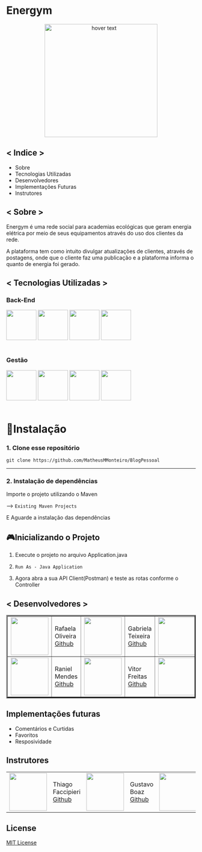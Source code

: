 

# <strong>Energym </strong>
<p align="center">
<img src ="https://user-images.githubusercontent.com/42879442/144438946-7fa26f59-309b-4df1-8a5b-4e10a95586b0.png" width="300" align="center" title="hover text">
</p>

## < Indice >

<ul>
    <li>Sobre</li>
    <li>Tecnologias Utilizadas</li>
    <li>Desenvolvedores</li>
    <li>Implementações Futuras</li>
    <li>Instrutores</li>
</ul>



## < Sobre >

<p>
    Energym é uma rede social para academias ecológicas que geram energia elétrica por meio de seus equipamentos através do uso dos clientes da rede.   
</p>

<p>
  A plataforma tem como intuito divulgar atualizações de clientes, através de postagens, onde que o cliente faz uma publicação e a plataforma informa o quanto de energia foi gerado.
</p>

## < Tecnologias Utilizadas >

### Back-End
<div style="display: inline_block">
<img src="https://cdn.jsdelivr.net/gh/devicons/devicon/icons/java/java-original-wordmark.svg" width="80px"/>
<img src="https://cdn.jsdelivr.net/gh/devicons/devicon/icons/spring/spring-original-wordmark.svg" width="80px" />
<img src="https://cdn.jsdelivr.net/gh/devicons/devicon/icons/mysql/mysql-original-wordmark.svg" width="80px" />
<img src="https://cdn.jsdelivr.net/gh/devicons/devicon/icons/heroku/heroku-original-wordmark.svg" width="80px" />

</div><br>

### Gestão
<div style="display: inline_block">
<img src="https://cdn.jsdelivr.net/gh/devicons/devicon/icons/git/git-plain-wordmark.svg" width="80px"/>
<img src="https://cdn.jsdelivr.net/gh/devicons/devicon/icons/github/github-original-wordmark.svg" width="80px" />
<img src="https://cdn.jsdelivr.net/gh/devicons/devicon/icons/trello/trello-plain-wordmark.svg" width="80px"/>
<img src="https://cdn.jsdelivr.net/gh/devicons/devicon/icons/figma/figma-original.svg" width="80px"/>
</div><br>

# 📕Instalação 
### 1. Clone esse repositório
```
git clone https://github.com/MatheusMMonteiro/BlogPessoal
```
---
### 2. Instalação de dependências
Importe o projeto utilizando o Maven

--> ```Existing Maven Projects```
 
 E Aguarde a instalação das dependências

## 🎮Inicializando o Projeto

1. Execute o projeto no arquivo Application.java

2. ``` Run As - Java Application ```

3. Agora abra a sua API Client(Postman) e teste as rotas conforme o Controller

## < Desenvolvedores >
<table border="3">
    <tr>
        <td><img src="https://github.com/elaoliveira.png" width="100px"></td>
        <td>Rafaela Oliveira<br><a href="https://github.com/elaoliveira">Github</a></td>
        <td><img src="https://github.com/Gabriela17tx.png" width="100px"></td>
        <td>Gabriela Teixeira<br><a href="https://github.com/Gabriela17tx">Github</a></td>
      <td><img src="https://github.com/MatheusMMonteiro.png" width="100px"></td>
        <td>Matheus Monteiro<br><a href="https://github.com/MatheusMMonteiro">Github</a></td>
    </tr>   
      <tr>
        <td><img src="https://github.com/ranimendes.png" width="100px"></td>
        <td>Raniel Mendes<br><a href="https://github.com/ranimendes">Github</a></td>
        <td><img src="https://github.com/vitorvnc.png" width="100px"></td>
        <td>Vitor Freitas<br><a href="https://github.com/vitorvnc">Github</a></td>
        <td><img src="https://github.com/Wendell2509.png" width="100px"></td>
        <td>Wendell Franco<br><a href="https://github.com/Wendell2509">Github</a></td>
    </tr>
 </table>

## Implementações futuras
- Comentários e Curtidas
- Favoritos
- Resposividade

## Instrutores
 <table>
  <tr>
        <td><img src="https://github.com/tjfaccipieri.png" width="100px"></td>
        <td>Thiago Faccipieri<br><a href="https://github.com/tjfaccipieri">Github</a></td>
        <td><img src="https://github.com/GustavoBoaz.png" width="100px"></td>
        <td>Gustavo Boaz<br><a href="https://github.com/GustavoBoaz">Github</a></td>
        <td><img src="https://github.com/Jefferson-Itajahy.png" width="100px"></td>
        <td>Jefferson Itajahy<br><a href="https://github.com/Jefferson-Itajahy">Github</a></td>
    </tr>

</table>

## License

[MIT License](./LICENSE)
